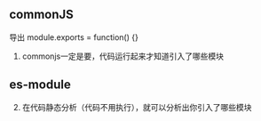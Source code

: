 ## commonJS
导出
module.exports = function() {}


1. commonjs一定是要，代码运行起来才知道引入了哪些模块




## es-module
    

2. 在代码静态分析（代码不用执行），就可以分析出你引入了哪些模块


